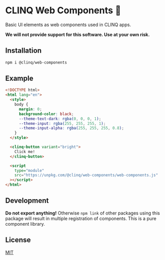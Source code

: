 # CLINQ Web Components :art:

Basic UI elements as web components used in CLINQ apps.

**We will not provide support for this software. Use at your own risk.**

## Installation

```sh
npm i @clinq/web-components
```

## Example

```html
<!DOCTYPE html>
<html lang="en">
  <style>
    body {
      margin: 0;
      background-color: black;
      --theme-text-dark: rgba(0, 0, 0, 1);
      --theme-input: rgba(255, 255, 255, 1);
      --theme-input-alpha: rgba(255, 255, 255, 0.8);
    }
  </style>

  <clinq-button variant="bright">
    Click me!
  </clinq-button>

  <script
    type="module"
    src="https://unpkg.com/@clinq/web-components/web-components.js"
  ></script>
</html>
```

## Development

**Do not export anything!** Otherwise `npm link` of other packages using this package will result in multiple registration of components. This is a pure component library.

## License

[MIT](LICENSE)
